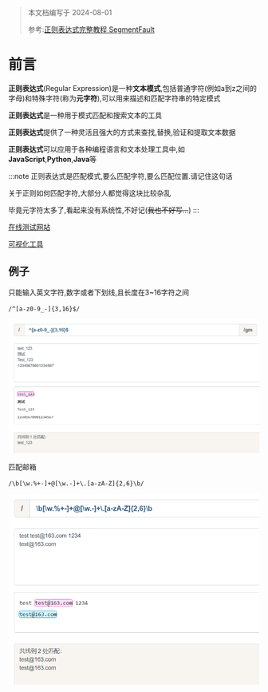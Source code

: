 > 本文档编写于 2024-08-01
>
> 参考:[正则表达式完整教程 SegmentFault](//segmentfault.com/a/1190000040988916)

# 前言

**正则表达式**(Regular Expression)是一种**文本模式**,包括普通字符(例如a到z之间的字母)和特殊字符(称为**元字符**),可以用来描述和匹配字符串的特定模式

**正则表达式**是一种用于模式匹配和搜索文本的工具

**正则表达式**提供了一种灵活且强大的方式来查找,替换,验证和提取文本数据

**正则表达式**可以应用于各种编程语言和文本处理工具中,如 **JavaScript**,**Python**,**Java**等

:::note
正则表达式是匹配模式,要么匹配字符,要么匹配位置.请记住这句话

关于正则如何匹配字符,大部分人都觉得这块比较杂乱

毕竟元字符太多了,看起来没有系统性,不好记(~~我也不好写...~~)
:::

[在线测试网站](//www.jyshare.com/front-end/854/)

[可视化工具](//www.jyshare.com/front-end/7625/)

## 例子

只能输入英文字符,数字或者下划线,且长度在3~16字符之间

`/^[a-z0-9_-]{3,16}$/`

![dad38b68bc511a2d4ee8c076930459526957e328](Assets/dad38b68bc511a2d4ee8c076930459526957e328.png)

匹配邮箱

`/\b[\w.%+-]+@[\w.-]+\.[a-zA-Z]{2,6}\b/`

![07b78f1f954e4b68925bbdbaca2092c52028e821](Assets/07b78f1f954e4b68925bbdbaca2092c52028e821.png)
